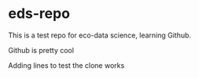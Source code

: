 # eds-repo
This is a test repo for eco-data science, learning Github.

Github is pretty cool

Adding lines to test the clone works
